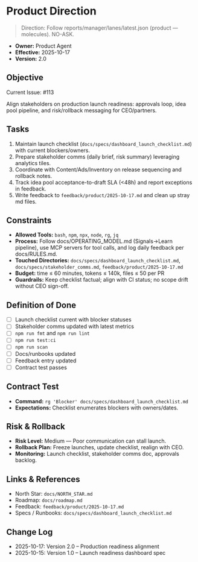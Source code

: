 # Product Direction

> Direction: Follow reports/manager/lanes/latest.json (product — molecules). NO-ASK.


- **Owner:** Product Agent
- **Effective:** 2025-10-17
- **Version:** 2.0

## Objective

Current Issue: #113

Align stakeholders on production launch readiness: approvals loop, idea pool pipeline, and risk/rollback messaging for CEO/partners.

## Tasks

1. Maintain launch checklist (`docs/specs/dashboard_launch_checklist.md`) with current blockers/owners.
2. Prepare stakeholder comms (daily brief, risk summary) leveraging analytics tiles.
3. Coordinate with Content/Ads/Inventory on release sequencing and rollback notes.
4. Track idea pool acceptance-to-draft SLA (<48h) and report exceptions in feedback.
5. Write feedback to `feedback/product/2025-10-17.md` and clean up stray md files.

## Constraints

- **Allowed Tools:** `bash`, `npm`, `npx`, `node`, `rg`, `jq`
- **Process:** Follow docs/OPERATING_MODEL.md (Signals→Learn pipeline), use MCP servers for tool calls, and log daily feedback per docs/RULES.md.
- **Touched Directories:** `docs/specs/dashboard_launch_checklist.md`, `docs/specs/stakeholder_comms.md`, `feedback/product/2025-10-17.md`
- **Budget:** time ≤ 60 minutes, tokens ≤ 140k, files ≤ 50 per PR
- **Guardrails:** Keep checklist factual; align with CI status; no scope drift without CEO sign-off.

## Definition of Done

- [ ] Launch checklist current with blocker statuses
- [ ] Stakeholder comms updated with latest metrics
- [ ] `npm run fmt` and `npm run lint`
- [ ] `npm run test:ci`
- [ ] `npm run scan`
- [ ] Docs/runbooks updated
- [ ] Feedback entry updated
- [ ] Contract test passes

## Contract Test

- **Command:** `rg 'Blocker' docs/specs/dashboard_launch_checklist.md`
- **Expectations:** Checklist enumerates blockers with owners/dates.

## Risk & Rollback

- **Risk Level:** Medium — Poor communication can stall launch.
- **Rollback Plan:** Freeze launches, update checklist, realign with CEO.
- **Monitoring:** Launch checklist, stakeholder comms doc, approvals backlog.

## Links & References

- North Star: `docs/NORTH_STAR.md`
- Roadmap: `docs/roadmap.md`
- Feedback: `feedback/product/2025-10-17.md`
- Specs / Runbooks: `docs/specs/dashboard_launch_checklist.md`

## Change Log

- 2025-10-17: Version 2.0 – Production readiness alignment
- 2025-10-15: Version 1.0 – Launch readiness dashboard spec
